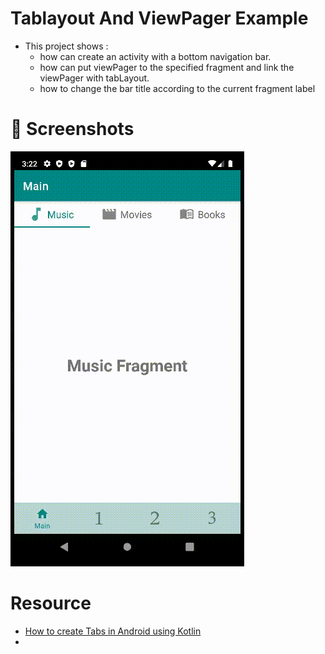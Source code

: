 # Tablayout And ViewPager Example
- This project shows :
     - how can create an activity with a bottom navigation bar.
     - how can put viewPager to the specified fragment and link the viewPager with tabLayout.
     - how to change the bar title according to the current fragment label

# 📸 Screenshots
 ![ Alt text](demo.gif)

# Resource 
- [How to create Tabs in Android using Kotlin](https://johncodeos.com/how-to-create-tabs-in-android-using-kotlin/)
- []()
